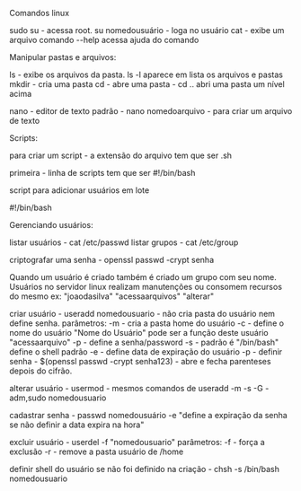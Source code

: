 

Comandos linux

sudo su - acessa root.
su nomedousuário - loga no usuário
cat - exibe um arquivo
comando --help acessa ajuda do comando

Manipular pastas e arquivos: 

ls - exibe os arquivos da pasta. ls -l aparece em lista os arquivos e pastas
mkdir - cria uma pasta
cd - abre uma pasta - cd .. abri uma pasta um nível acima

nano - editor de texto padrão - nano nomedoarquivo - para criar um arquivo de texto

Scripts:

para criar um script - a extensão do arquivo tem que ser .sh

primeira - linha de scripts tem que ser #!/bin/bash

script para adicionar usuários em lote

#!/bin/bash

Gerenciando usuários:

listar usuários - cat /etc/passwd
listar grupos - cat /etc/group

criptografar uma senha - openssl passwd -crypt senha 

Quando um usuário é criado também é criado um grupo com seu nome.
Usuários no servidor linux realizam manutenções ou consomem recursos do mesmo ex: "joaodasilva" "acessaarquivos" "alterar"

criar usuário - useradd nomedousuario - não cria pasta do usuário nem define senha.
parâmetros: 	-m - cria a pasta home do usuário
		-c - define o nome do usuário "Nome do Usuário" pode ser a função deste usuário "acessaarquivo"
		-p - define a senha/password
		-s - padrão é "/bin/bash" define o shell padrão
		-e - define data de expiração do usuário
		-p - definir senha - $(openssl passwd -crypt senha123) - abre e fecha parenteses depois do cifrão.

alterar usuário - usermod - mesmos comandos de useradd -m -s
		-G - adm,sudo nomedousuario

cadastrar senha - passwd nomedousuário -e "define a expiração da senha se não definir a data expira na hora"

excluir usuário - userdel -f "nomedousuario"
parâmetros: 	-f - força a exclusão
		-r - remove a pasta usuário de /home

definir shell do usuário se não foi definido na criação - chsh -s /bin/bash nomedousuario

